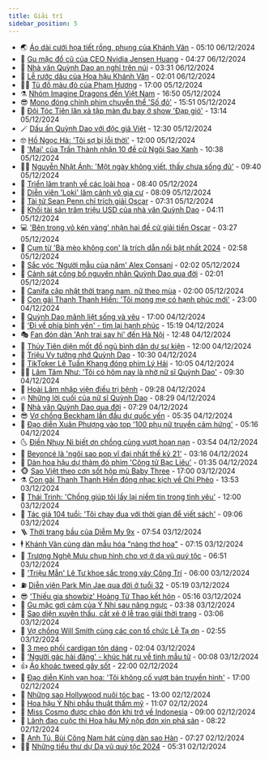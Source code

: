 ```yaml
---
title: Giải trí
sidebar_position: 5
---
```


<!-- vnexpress-giai-tri:START -->
- 🌏 [Áo dài cưới họa tiết rồng, phụng của Khánh Vân](https://vnexpress.net/ao-dai-cuoi-hoa-tiet-rong-phung-cua-khanh-van-4824222.html) - 05:10 06/12/2024
- 💫 [Gu mặc đồ cũ của CEO Nvidia Jensen Huang](https://vnexpress.net/gu-mac-do-cu-cua-ceo-nvidia-jensen-huang-4824595.html) - 04:27 06/12/2024
- 🌮 [Nhà văn Quỳnh Dao an nghỉ trên núi](https://vnexpress.net/nha-van-quynh-dao-an-nghi-tren-nui-4824520.html) - 03:31 06/12/2024
- 🧠 [Lễ rước dâu của Hoa hậu Khánh Vân](https://vnexpress.net/le-ruoc-dau-cua-hoa-hau-khanh-van-4824211.html) - 02:01 06/12/2024
- 👨‍🏫 [Tủ đồ màu đỏ của Phạm Hương](https://vnexpress.net/tu-do-mau-do-cua-pham-huong-4823877.html) - 17:00 05/12/2024
- ⚗️ [Nhóm Imagine Dragons đến Việt Nam](https://vnexpress.net/nhom-imagine-dragons-den-viet-nam-4824394.html) - 16:50 05/12/2024
- 😎 [Mono đóng chính phim chuyển thể &#39;Số đỏ&#39;](https://vnexpress.net/mono-dong-chinh-phim-chuyen-the-so-do-4824407.html) - 15:51 05/12/2024
- 🫣 [Đội Tóc Tiên lăn xả tập màn đu bay ở show &#39;Đạp gió&#39;](https://vnexpress.net/doi-toc-tien-lan-xa-tap-man-du-bay-o-show-dap-gio-4824180.html) - 13:14 05/12/2024
- 🪄 [Dấu ấn Quỳnh Dao với độc giả Việt](https://vnexpress.net/dau-an-quynh-dao-voi-doc-gia-viet-4823948.html) - 12:30 05/12/2024
- 🤓 [Hồ Ngọc Hà: &#39;Tôi sợ bị lỗi thời&#39;](https://vnexpress.net/ho-ngoc-ha-toi-so-bi-loi-thoi-4821474.html) - 12:00 05/12/2024
- 🫶 [&#39;Mai&#39; của Trấn Thành nhận 10 đề cử Ngôi Sao Xanh](https://vnexpress.net/mai-cua-tran-thanh-nhan-10-de-cu-ngoi-sao-xanh-4824270.html) - 10:38 05/12/2024
- 🧑‍🏫 [Nguyễn Nhật Ánh: &#39;Một ngày không viết, thấy chưa sống đủ&#39;](https://vnexpress.net/nguyen-nhat-anh-mot-ngay-khong-viet-thay-chua-song-du-4824188.html) - 09:40 05/12/2024
- 🦄 [Triển lãm tranh về các loài hoa](https://vnexpress.net/trien-lam-tranh-ve-cac-loai-hoa-4823824.html) - 08:40 05/12/2024
- 💫 [Diễn viên &#39;Loki&#39; lâm cảnh vô gia cư](https://vnexpress.net/dien-vien-loki-lam-canh-vo-gia-cu-4824074.html) - 08:09 05/12/2024
- 🎊 [Tài tử Sean Penn chỉ trích giải Oscar](https://vnexpress.net/tai-tu-sean-penn-chi-trich-giai-oscar-4824065.html) - 07:31 05/12/2024
- 👹 [Khối tài sản trăm triệu USD của nhà văn Quỳnh Dao](https://vnexpress.net/khoi-tai-san-tram-trieu-usd-cua-nha-van-quynh-dao-4824036.html) - 04:11 05/12/2024
- 💻 [&#39;Bên trong vỏ kén vàng&#39; nhận hai đề cử giải tiền Oscar](https://vnexpress.net/ben-trong-vo-ken-vang-nhan-hai-de-cu-giai-tien-oscar-4824015.html) - 03:27 05/12/2024
- 🤡 [Cụm từ &#39;Bà mèo không con&#39; là trích dẫn nổi bật nhất 2024](https://vnexpress.net/cum-tu-ba-meo-khong-con-la-trich-dan-noi-bat-nhat-2024-4824018.html) - 02:58 05/12/2024
- 🥰 [Sắc vóc &#39;Người mẫu của năm&#39; Alex Consani](https://vnexpress.net/sac-voc-nguoi-mau-cua-nam-alex-consani-4823160.html) - 02:02 05/12/2024
- 🚀 [Cảnh sát công bố nguyên nhân Quỳnh Dao qua đời](https://vnexpress.net/canh-sat-cong-bo-nguyen-nhan-quynh-dao-qua-doi-4824019.html) - 02:01 05/12/2024
- 📝 [Canifa cập nhật thời trang nam, nữ theo mùa](https://vnexpress.net/canifa-cap-nhat-thoi-trang-nam-nu-theo-mua-4806731.html) - 02:00 05/12/2024
- 🐲 [Con gái Thanh Thanh Hiền: &#39;Tôi mong mẹ có hạnh phúc mới&#39;](https://vnexpress.net/con-gai-thanh-thanh-hien-toi-mong-me-co-hanh-phuc-moi-4823143.html) - 23:00 04/12/2024
- 🎃 [Quỳnh Dao mãnh liệt sống và yêu](https://vnexpress.net/quynh-dao-manh-liet-song-va-yeu-4823924.html) - 17:00 04/12/2024
- 🤠 [&#39;Đi về phía bình yên&#39; - tìm lại hạnh phúc](https://vnexpress.net/di-ve-phia-binh-yen-tim-lai-hanh-phuc-4823552.html) - 15:19 04/12/2024
- 🎭 [Fan đón dàn &#39;Anh trai say hi&#39; đến Hà Nội](https://vnexpress.net/fan-don-dan-anh-trai-say-hi-den-ha-noi-4823923.html) - 12:48 04/12/2024
- 🧰 [Thủy Tiên diện mốt đồ ngủ bình dân dự sự kiện](https://vnexpress.net/thuy-tien-dien-mot-do-ngu-binh-dan-du-su-kien-4823615.html) - 12:00 04/12/2024
- 🦍 [Triệu Vy tưởng nhớ Quỳnh Dao](https://vnexpress.net/trieu-vy-tuong-nho-quynh-dao-4823874.html) - 10:30 04/12/2024
- 🌝 [TikToker Lê Tuấn Khang đóng phim Lý Hải](https://vnexpress.net/tiktoker-le-tuan-khang-dong-phim-ly-hai-4823854.html) - 10:05 04/12/2024
- 🧑‍💻 [Lâm Tâm Như: &#39;Tôi có hôm nay là nhờ nữ sĩ Quỳnh Dao&#39;](https://vnexpress.net/lam-tam-nhu-toi-co-hom-nay-la-nho-nu-si-quynh-dao-4823806.html) - 09:30 04/12/2024
- 🥸 [Hoài Lâm nhập viện điều trị bệnh](https://vnexpress.net/hoai-lam-nhap-vien-dieu-tri-benh-4823739.html) - 09:28 04/12/2024
- 🔥 [Những lời cuối của nữ sĩ Quỳnh Dao](https://vnexpress.net/nhung-loi-cuoi-cua-nu-si-quynh-dao-4823774.html) - 08:29 04/12/2024
- 🐎 [Nhà văn Quỳnh Dao qua đời](https://vnexpress.net/nha-van-quynh-dao-qua-doi-4823735.html) - 07:29 04/12/2024
- 😎 [Vợ chồng Beckham lần đầu dự quốc yến](https://vnexpress.net/vo-chong-beckham-lan-dau-du-quoc-yen-4823658.html) - 05:35 04/12/2024
- 🦄 [Đạo diễn Xuân Phượng vào top &#39;100 phụ nữ truyền cảm hứng&#39;](https://vnexpress.net/dao-dien-xuan-phuong-vao-top-100-phu-nu-truyen-cam-hung-4823677.html) - 05:16 04/12/2024
- 🌜 [Điền Nhụy Ni biết ơn chồng cùng vượt hoạn nạn](https://vnexpress.net/dien-nhuy-ni-biet-on-chong-cung-vuot-hoan-nan-4823563.html) - 03:54 04/12/2024
- 🚦 [Beyoncé là &#39;ngôi sao pop vĩ đại nhất thế kỷ 21&#39;](https://vnexpress.net/beyonce-la-ngoi-sao-pop-vi-dai-nhat-the-ky-21-4823118.html) - 03:16 04/12/2024
- 🧐 [Dàn hoa hậu dự thảm đỏ phim &#39;Công tử Bạc Liêu&#39;](https://vnexpress.net/dan-hoa-hau-du-tham-do-phim-cong-tu-bac-lieu-4823493.html) - 01:35 04/12/2024
- 🐵 [Sao Việt theo cơn sốt hộp mù Baby Three](https://vnexpress.net/sao-viet-theo-con-sot-hop-mu-baby-three-4823234.html) - 17:00 03/12/2024
- ⚗️ [Con gái Thanh Thanh Hiền đóng nhạc kịch về Chí Phèo](https://vnexpress.net/con-gai-thanh-thanh-hien-dong-nhac-kich-ve-chi-pheo-4823367.html) - 13:53 03/12/2024
- 👺 [Thái Trinh: &#39;Chồng giúp tôi lấy lại niềm tin trong tình yêu&#39;](https://vnexpress.net/thai-trinh-chong-giup-toi-lay-lai-niem-tin-trong-tinh-yeu-4822654.html) - 12:00 03/12/2024
- 🌊 [Tác giả 104 tuổi: &#39;Tôi chạy đua với thời gian để viết sách&#39;](https://vnexpress.net/tac-gia-104-tuoi-toi-chay-dua-voi-thoi-gian-de-viet-sach-4822186.html) - 09:06 03/12/2024
- 🪜 [Thời trang bầu của Diễm My 9x](https://vnexpress.net/thoi-trang-bau-cua-diem-my-9x-4822865.html) - 07:54 03/12/2024
- 🕴 [Khánh Vân cùng dàn mẫu hóa &quot;nàng thơ hoa&quot;](https://vnexpress.net/khanh-van-cung-dan-mau-hoa-nang-tho-hoa-4823232.html) - 07:15 03/12/2024
- 💃 [Trương Nghệ Mưu chụp hình cho vợ ở dạ vũ quý tộc](https://vnexpress.net/truong-nghe-muu-chup-hinh-cho-vo-o-da-vu-quy-toc-4823137.html) - 06:51 03/12/2024
- 🦄 [&#39;Triệu Mẫn&#39; Lê Tư khoe sắc trong váy Công Trí](https://vnexpress.net/trieu-man-le-tu-khoe-sac-trong-vay-cong-tri-4823206.html) - 06:00 03/12/2024
- ⛽️ [Diễn viên Park Min Jae qua đời ở tuổi 32](https://vnexpress.net/dien-vien-park-min-jae-qua-doi-o-tuoi-32-4823181.html) - 05:19 03/12/2024
- 😎 [&#39;Thiếu gia showbiz&#39; Hoàng Tử Thao kết hôn](https://vnexpress.net/thieu-gia-showbiz-hoang-tu-thao-ket-hon-4823165.html) - 05:16 03/12/2024
- 🌊 [Gu mặc gợi cảm của Ý Nhi sau nâng ngực](https://vnexpress.net/gu-mac-goi-cam-cua-y-nhi-sau-nang-nguc-4823127.html) - 03:38 03/12/2024
- 🐲 [Sao diện xuyên thấu, cắt xẻ ở lễ trao giải thời trang](https://vnexpress.net/sao-dien-xuyen-thau-cat-xe-o-le-trao-giai-thoi-trang-4823129.html) - 03:06 03/12/2024
- 💂 [Vợ chồng Will Smith cùng các con tổ chức Lễ Tạ ơn](https://vnexpress.net/vo-chong-will-smith-cung-cac-con-to-chuc-le-ta-on-4823101.html) - 02:55 03/12/2024
- 🙉 [3 mẹo phối cardigan tôn dáng](https://vnexpress.net/3-meo-phoi-cardigan-ton-dang-4822971.html) - 02:04 03/12/2024
- 💪 [&#39;Người gác hải đăng&#39; - khúc hát ru về tình mẫu tử](https://vnexpress.net/nguoi-gac-hai-dang-khuc-hat-ru-ve-tinh-mau-tu-4821024.html) - 00:08 03/12/2024
- 👍 [Áo khoác tweed gây sốt](https://vnexpress.net/ao-khoac-tweed-gay-sot-4822752.html) - 22:00 02/12/2024
- 💪 [Đạo diễn Kính vạn hoa: &#39;Tôi không cố vượt bản truyền hình&#39;](https://vnexpress.net/dao-dien-kinh-van-hoa-toi-khong-co-vuot-ban-truyen-hinh-4819802.html) - 17:00 02/12/2024
- 💄 [Những sao Hollywood nuôi tóc bạc](https://vnexpress.net/nhung-sao-hollywood-nuoi-toc-bac-4822144.html) - 13:00 02/12/2024
- 🦩 [Hoa hậu Ý Nhi phẫu thuật thẩm mỹ](https://vnexpress.net/hoa-hau-y-nhi-phau-thuat-tham-my-4822959.html) - 11:07 02/12/2024
- 🥸 [Miss Cosmo được chào đón khi trở về Indonesia](https://vnexpress.net/miss-cosmo-duoc-chao-don-khi-tro-ve-indonesia-4822772.html) - 09:00 02/12/2024
- 🧰 [Lãnh đạo cuộc thi Hoa hậu Mỹ nộp đơn xin phá sản](https://vnexpress.net/lanh-dao-cuoc-thi-hoa-hau-my-nop-don-xin-pha-san-4822783.html) - 08:22 02/12/2024
- 💼 [Anh Tú, Bùi Công Nam hát cùng dàn sao Hàn](https://vnexpress.net/anh-tu-bui-cong-nam-hat-cung-dan-sao-han-4822622.html) - 07:27 02/12/2024
- 🧑‍💻 [Những tiểu thư dự Dạ vũ quý tộc 2024](https://vnexpress.net/nhung-tieu-thu-du-da-vu-quy-toc-2024-4822761.html) - 05:31 02/12/2024<!-- vnexpress-giai-tri:END -->
